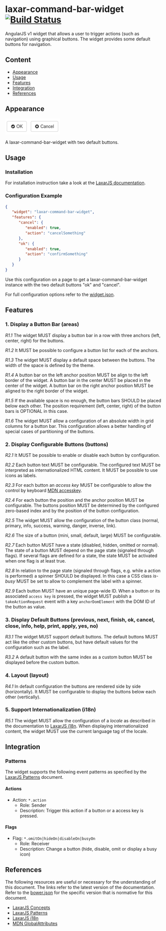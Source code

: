 # laxar-command-bar-widget [![Build Status](https://travis-ci.org/LaxarJS/ax-command-bar-widget.svg?branch=master)](https://travis-ci.org/LaxarJS/ax-command-bar-widget)

AngularJS v1 widget that allows a user to trigger actions (such as navigation) using graphical buttons.
The widget provides some default buttons for navigation.

## Content
* [Appearance](#appearance)
* [Usage](#usage)
* [Features](#features)
* [Integration](#integration)
* [References](#references)

## Appearance
![Illustration of the laxar-command-bar-widget](docs/img/example_1.png)

A laxar-command-bar-widget with two default buttons.


## Usage
### Installation
For installation instruction take a look at the [LaxarJS documentation](https://github.com/LaxarJS/laxar/blob/master/docs/manuals/installing_widgets.md).

### Configuration Example
```json
{
   "widget": "laxar-command-bar-widget",
   "features": {
      "cancel": {
         "enabled": true,
         "action": "cancelSomething"
      },
      "ok": {
         "enabled": true,
         "action": "confirmSomething"
      }
   }
}
```
Use this configuration on a page to get a laxar-command-bar-widget instance with the two default buttons "ok" and "cancel".

For full configuration options refer to the [widget.json](widget.json).

## Features
### 1. Display a Button Bar (areas)
*R1.1* The widget MUST display a button bar in a row with three anchors (left, center, right) for the buttons.

*R1.2* It MUST be possible to configure a button list for each of the anchors.

*R1.3* The widget MUST display a default space between the buttons.
The width of the space is defined by the theme.

*R1.4* A button bar on the left anchor position MUST be align to the left border of the widget.
A button bar in the center MUST be placed in the center of the widget.
A button bar on the right anchor position MUST be aligned to the right border of the widget.

*R1.5* If the available space is no enough, the button bars SHOULD be placed below each other.
The position requirement (left, center, right) of the button bars is OPTIONAL in this case.

*R1.6* The widget MUST allow a configuration of an absolute width in grid columns for a button bar.
This configuration allows a better handling of special cases of partitioning of the buttons.

### 2. Display Configurable Buttons (buttons)
*R2.1* It MUST be possible to enable or disable each button by configuration.

*R2.2* Each button text MUST be configurable. The configured text MUST be interpreted as internationalized HTML content.
It MUST be possible to use icons as labels.

*R2.3* For each button an *access key* MUST be configurable to allow the control by keyboard [MDN accesskey].

*R2.4* For each button the position and the anchor position MUST be configurable.
The buttons position MUST be determined by the configured zero-based index and by the position of the button configuration.

*R2.5* The widget MUST allow the configuration of the button class (normal, primary, info, success, warning, danger, inverse, link).

*R2.6* The size of a button (mini, small, default, large) MUST be configurable.

*R2.7* Each button MUST have a state (disabled, hidden, omitted or normal).
The state of a button MUST depend on the page state (signaled through flags).
If several flags are defined for a state, the state MUST be activated when one flag is at least true.

*R2.8* In relation to the page state (signaled through flags, e.g. while a action is performed) a spinner SHOULD be displayed.
In this case a CSS class *is-busy* MUST be set to allow to complement the label with a spinner.

*R2.9* Each button MUST have an unique page-wide ID.
When a button or its associated `access key` is pressed, the widget MUST publish a `takeActionRequest` event with a key `anchorDomElement` with the DOM ID of the button as value.


### 3. Display Default Buttons (previous, next, finish, ok, cancel, close, info, help, print, apply, yes, no)
*R3.1* The widget MUST support default buttons.
The default buttons MUST act like the other custom buttons, but have default values for the configuration such as the label.

*R3.2* A default button with the same index as a custom button MUST be displayed before the custom button.

### 4. Layout (layout)
*R4.1* In default configuration the buttons are rendered side by side (horizontally).
It MUST be configurable to display the buttons below each other (vertically).

### 5. Support Internationalization (i18n)
*R5.1* The widget MUST allow the configuration of a *locale* as described in the documentation to [LaxarJS i18n].
When displaying internationalized content, the widget MUST use the current language tag of the locale.

## Integration
### Patterns
The widget supports the following event patterns as specified by the [LaxarJS Patterns](#references) document.

#### Actions
* Action: `*.action`
   * Role: Sender
   * Description: Trigger this action if a button or a access key is pressed.

#### Flags
* Flag: `*.omitOn|hideOn|disableOn|busyOn`
   * Role: Receiver
   * Description: Change a button (hide, disable, omit or display a busy icon)


## References
The following resources are useful or necessary for the understanding of this document.
The links refer to the latest version of the documentation.
Refer to the [bower.json](bower.json) for the specific version that is normative for this document.

* [LaxarJS Concepts]
* [LaxarJS Patterns]
* [LaxarJS i18n]
* [MDN GlobalAttributes]

[LaxarJS Concepts]: https://github.com/LaxarJS/laxar/blob/master/docs/concepts.md "LaxarJS Concepts"
[LaxarJS Patterns]: https://github.com/LaxarJS/laxar_patterns/blob/master/docs/index.md "LaxarJS Patterns"
[LaxarJS i18n]: https://github.com/LaxarJS/laxar/blob/master/docs/manuals/i18n.md "LaxarJS i18n"

[MDN GlobalAttributes]: https://developer.mozilla.org/en-US/docs/HTML/Global_attributes "Mozilla Developer Network: Global Attributes"
[MDN accesskey]: https://developer.mozilla.org/en-US/docs/Web/HTML/Global_attributes/accesskey "Mozilla Developer Network: accesskey"
